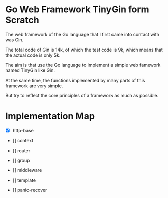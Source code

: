 # Go Web Framework TinyGin form Scratch

The web framework of the Go language that I first came into contact with was Gin.

The total code of Gin is 14k, of which the test code is 9k, which means that the actual code is only 5k.

The aim is that use the Go language to implement a simple web famework named TinyGin like Gin.

At the same time, the functions implemented by many parts of this framework are very simple.

But try to reflect the core principles of a framework as much as possible.

# Implementation Map

- [x] http-base

- [] context

- [] router

- [] group

- [] middleware

- [] template

- [] panic-recover

